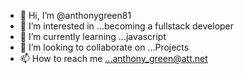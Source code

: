 - 👋 Hi, I’m @anthonygreen81
- 👀 I’m interested in ...becoming a fullstack developer
- 🌱 I’m currently learning ...javascript
- 💞️ I’m looking to collaborate on ...Projects
- 📫 How to reach me ...anthony_green@att.net

<!---
anthonygreen81/anthonygreen81 is a ✨ special ✨ repository because its `README.md` (this file) appears on your GitHub profile.
You can click the Preview link to take a look at your changes.
--->

